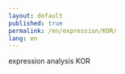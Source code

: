 ```yaml
---
layout: default
published: true
permalink: /en/expression/KOR/
lang: en
---
```


expression analysis KOR
